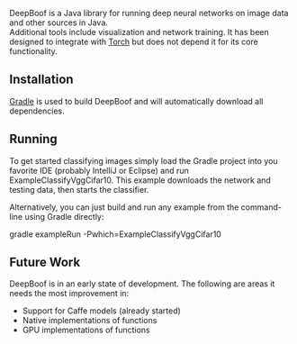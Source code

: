 DeepBoof is a Java library for running deep neural networks on image data and other sources in Java.  
Additional tools include visualization and network training.  It has been designed to integrate with 
[Torch](http://torch.ch/) but does not depend it for its core functionality.

## Installation

[Gradle](http://gradle.org) is used to build DeepBoof and will automatically download all dependencies.

## Running

To get started classifying images simply load the Gradle project into you favorite IDE (probably IntelliJ
or Eclipse) and run ExampleClassifyVggCifar10.  This example downloads the network and testing data, then
starts the classifier.

Alternatively, you can just build and run any example from the command-line using Gradle directly:

  gradle exampleRun -Pwhich=ExampleClassifyVggCifar10

## Future Work

DeepBoof is in an early state of development.  The following are areas it needs the most improvement in:

* Support for Caffe models (already started)
* Native implementations of functions
* GPU implementations of functions

